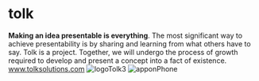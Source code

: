 # tolk 
**Making an idea presentable is everything**. The most significant way to achieve presentability is by sharing and learning from what others have to say. Tolk is a project. Together, we will undergo the process of growth required to develop and present a concept into a fact of existence.
www.tolksolutions.com
![logoTolk3](https://user-images.githubusercontent.com/52379944/66877976-a4afc580-ef6c-11e9-913d-981c9ea9e91f.png)
![apponPhone](https://user-images.githubusercontent.com/52379944/67178244-cb179b80-f386-11e9-9ee5-6ff2b0fac13a.png)
